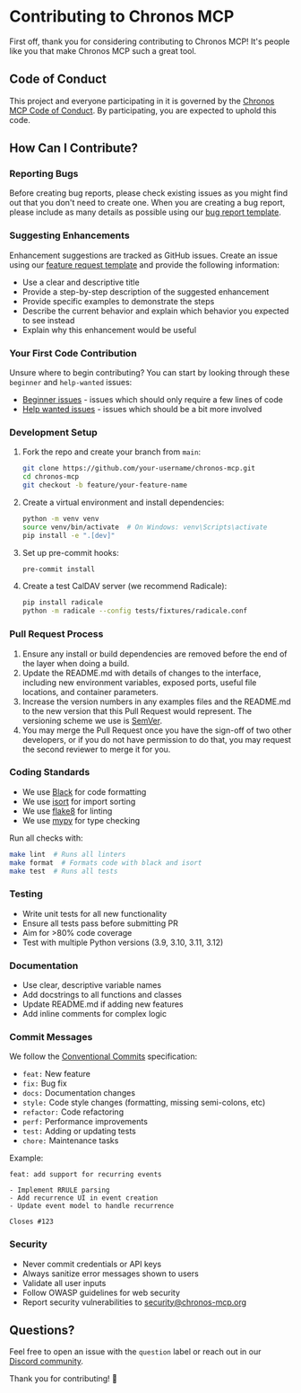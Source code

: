 # Contributing to Chronos MCP

First off, thank you for considering contributing to Chronos MCP! It's people like you that make Chronos MCP such a great tool.

## Code of Conduct

This project and everyone participating in it is governed by the [Chronos MCP Code of Conduct](CODE_OF_CONDUCT.md). By participating, you are expected to uphold this code.

## How Can I Contribute?

### Reporting Bugs

Before creating bug reports, please check existing issues as you might find out that you don't need to create one. When you are creating a bug report, please include as many details as possible using our [bug report template](.github/ISSUE_TEMPLATE/bug_report.md).

### Suggesting Enhancements

Enhancement suggestions are tracked as GitHub issues. Create an issue using our [feature request template](.github/ISSUE_TEMPLATE/feature_request.md) and provide the following information:

* Use a clear and descriptive title
* Provide a step-by-step description of the suggested enhancement
* Provide specific examples to demonstrate the steps
* Describe the current behavior and explain which behavior you expected to see instead
* Explain why this enhancement would be useful

### Your First Code Contribution

Unsure where to begin contributing? You can start by looking through these `beginner` and `help-wanted` issues:

* [Beginner issues](https://github.com/chronos-mcp/chronos-mcp/labels/beginner) - issues which should only require a few lines of code
* [Help wanted issues](https://github.com/chronos-mcp/chronos-mcp/labels/help%20wanted) - issues which should be a bit more involved

### Development Setup

1. Fork the repo and create your branch from `main`:
   ```bash
   git clone https://github.com/your-username/chronos-mcp.git
   cd chronos-mcp
   git checkout -b feature/your-feature-name
   ```

2. Create a virtual environment and install dependencies:
   ```bash
   python -m venv venv
   source venv/bin/activate  # On Windows: venv\Scripts\activate
   pip install -e ".[dev]"
   ```

3. Set up pre-commit hooks:
   ```bash
   pre-commit install
   ```

4. Create a test CalDAV server (we recommend Radicale):
   ```bash
   pip install radicale
   python -m radicale --config tests/fixtures/radicale.conf
   ```

### Pull Request Process

1. Ensure any install or build dependencies are removed before the end of the layer when doing a build.
2. Update the README.md with details of changes to the interface, including new environment variables, exposed ports, useful file locations, and container parameters.
3. Increase the version numbers in any examples files and the README.md to the new version that this Pull Request would represent. The versioning scheme we use is [SemVer](http://semver.org/).
4. You may merge the Pull Request once you have the sign-off of two other developers, or if you do not have permission to do that, you may request the second reviewer to merge it for you.

### Coding Standards

* We use [Black](https://black.readthedocs.io/) for code formatting
* We use [isort](https://pycqa.github.io/isort/) for import sorting
* We use [flake8](https://flake8.pycqa.org/) for linting
* We use [mypy](http://mypy-lang.org/) for type checking

Run all checks with:
```bash
make lint  # Runs all linters
make format  # Formats code with black and isort
make test  # Runs all tests
```

### Testing

* Write unit tests for all new functionality
* Ensure all tests pass before submitting PR
* Aim for >80% code coverage
* Test with multiple Python versions (3.9, 3.10, 3.11, 3.12)

### Documentation

* Use clear, descriptive variable names
* Add docstrings to all functions and classes
* Update README.md if adding new features
* Add inline comments for complex logic

### Commit Messages

We follow the [Conventional Commits](https://www.conventionalcommits.org/) specification:

* `feat:` New feature
* `fix:` Bug fix
* `docs:` Documentation changes
* `style:` Code style changes (formatting, missing semi-colons, etc)
* `refactor:` Code refactoring
* `perf:` Performance improvements
* `test:` Adding or updating tests
* `chore:` Maintenance tasks

Example:
```
feat: add support for recurring events

- Implement RRULE parsing
- Add recurrence UI in event creation
- Update event model to handle recurrence

Closes #123
```

### Security

* Never commit credentials or API keys
* Always sanitize error messages shown to users
* Validate all user inputs
* Follow OWASP guidelines for web security
* Report security vulnerabilities to security@chronos-mcp.org

## Questions?

Feel free to open an issue with the `question` label or reach out in our [Discord community](https://discord.gg/chronos-mcp).

Thank you for contributing! 🎉
